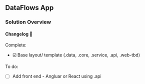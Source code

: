 #  

## DataFlows App

### Solution Overview

#### Changelog :construction:

Complete:

- :ballot_box_with_check: Base layout/ template (.data, .core, .service, .api, .web-tbd)

To do:

- [ ] Add front end - Angluar or React using .api